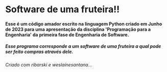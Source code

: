 <h1> Software de uma fruteira!! </h1>

<h4> Esse é um código amador escrito na linguagem Python criado em Junho de 2023 para uma apresentação da disciplina 'Programação para a Engenharia' da primeira fase de Engenharia de Software. </h4>

<h5> Esse programa corresponde a um software de uma fruteira a qual pode ser feito compras através dele. </h5>

<h6> Criado com ribarski e weslainesantana... </h6>

